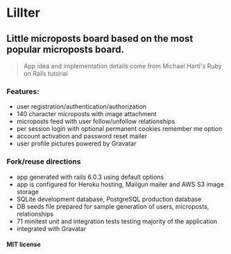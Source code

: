 # Lillter

## Little microposts board based on the most popular microposts board.

> App idea and implementation details come from Michael Hartl's Ruby on Rails tutorial

### Features:

- user registration/authentication/authorization
- 140 character microposts with image attachment
- microposts feed with user follow/unfollow relationships
- per session login with optional permanent cookies remember me option
- account activation and password reset mailer
- user profile pictures powered by Gravatar

### Fork/reuse directions

- app generated with rails 6.0.3 using default options
- app is configured for Heroku hosting, Mailgun mailer and AWS S3 image storage
- SQLite development database, PostgreSQL production database
- DB seeds file prepared for sample generation of users, microposts, relationships
- 71 minitest unit and integration tests testing majority of the application
- integrated with Gravatar

#### MIT license
